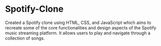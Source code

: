 # Spotify-Clone
Created a Spotify clone using HTML, CSS, and JavaScript which aims to recreate some of the core functionalities and design aspects of the Spotify music streaming platform. It allows users to play and navigate through a collection of songs.
